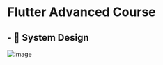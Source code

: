 # Flutter Advanced Course



## - 🎨 System Design
![image](https://github.com/user-attachments/assets/5aa2ea6d-da3e-4ebd-a687-3f55a05575c3)

